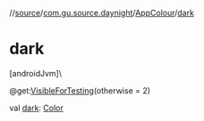 //[source](../../../index.md)/[com.gu.source.daynight](../index.md)/[AppColour](index.md)/[dark](dark.md)

# dark

[androidJvm]\

@get:[VisibleForTesting](https://developer.android.com/reference/kotlin/androidx/annotation/VisibleForTesting.html)(otherwise = 2)

val [dark](dark.md): [Color](https://developer.android.com/reference/kotlin/androidx/compose/ui/graphics/Color.html)
